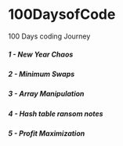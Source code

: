 # 100DaysofCode
100 Days coding Journey

<h5>1 - New Year Chaos</h5>
<h5>2 - Minimum Swaps</h5>
<h5>3 - Array Manipulation</h5>
<h5>4 - Hash table ransom notes</h5>
<h5>5 - Profit  Maximization</h5>
